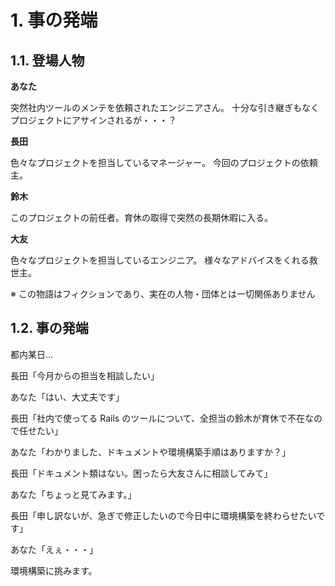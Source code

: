 # 1. 事の発端

<!-- toc -->

## 1.1. 登場人物

**あなた**

突然社内ツールのメンテを依頼されたエンジニアさん。
十分な引き継ぎもなくプロジェクトにアサインされるが・・・？

**長田**

色々なプロジェクトを担当しているマネージャー。
今回のプロジェクトの依頼主。

**鈴木**

このプロジェクトの前任者。育休の取得で突然の長期休暇に入る。

**大友**

色々なプロジェクトを担当しているエンジニア。
様々なアドバイスをくれる救世主。

※ この物語はフィクションであり、実在の人物・団体とは一切関係ありません


## 1.2. 事の発端

都内某日...

長田「今月からの担当を相談したい」

あなた「はい、大丈夫です」

長田「社内で使ってる Rails のツールについて、全担当の鈴木が育休で不在なので任せたい」

あなた「わかりました、ドキュメントや環境構築手順はありますか？」

長田「ドキュメント類はない。困ったら大友さんに相談してみて」

あなた「ちょっと見てみます。」

長田「申し訳ないが、急ぎで修正したいので今日中に環境構築を終わらせたいです」

あなた「えぇ・・・」

環境構築に挑みます。
